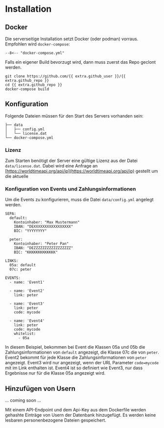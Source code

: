 # Installation

## Docker

Die serverseitige Installation setzt Docker (oder podman) vorraus. Empfohlen wird `docker-compose`:

``` 
--8<-- "docker-compose.yml"
```

Falls ein eigener Build bevorzugt wird, dann muss zuerst das Repo geclont werden.

```
git clone https://github.com/{{ extra.github_user }}/{{ extra.github_repo }}
cd {{ extra.github_repo }}
docker-compose build
```

## Konfiguration

Folgende Dateien müssen für den Start des Servers vorhanden sein:

```
├── data
│   ├── config.yml
│   └── license.dat
└── docker-compose.yml

```

### Lizenz

Zum Starten benötigt der Server eine gültige Lizenz aus der Datei `data/license.dat`. Dabei wird eine Anfrage an [https://worldtimeapi.org/api/ip](https://worldtimeapi.org/api/ip) gestellt um die aktuelle

### Konfiguration von Events und Zahlungsinformationen

Um die Events zu konfigurieren, muss die Datei `data/config.yml` angelegt werden.
```
SEPA:
  default:
    Kontoinhaber: "Max Mustermann"
    IBAN: "DEXXXXXXXXXXXXXXXXX"
    BIC: "YYYYYYYY"

  peter:
    Kontoinhaber: "Peter Pan"
    IBAN: "DEZZZZZZZZZZZZZZZZZ"
    BIC: "KKKKKKKKKKKKK"

LINKS:
  05a: default
  07c: peter

EVENTS:
  - name: 'Event1'

  - name: 'Event2'
    link: peter

  - name: 'Event3'
    link: peter
    code: mycode

  - name: 'Event4'
    link: peter
    code: mycode
    whitelist:
      - 05a
```
In diesem Beispiel, bekommen bei Event die Klassen 05a und 05b die Zahlungsinformationen von `default` angezeigt, die Klasse 07c die von `peter`. Event2 bekommt für jede Klasse die Zahlungsinformationen von `peter` angezeigt. Event3 wird nur angezeigt, wenn der URL Parameter `code=mycode` mit im Link enthalten ist. Event4 ist so definiert wie Event3, nur dass Ergebnisse nur für die Klasse 05a angezeigt wird. 


## Hinzufügen von Usern

... coming soon ...

Mit einem API-Endpoint und dem Api-Key aus dem Dockerfile werden gehashte Einträge von Usern der Datenbank hinzugefügt. Es werden keine lesbaren personenbezogene Dateien gespeichert.
